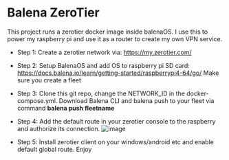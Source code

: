 # Balena ZeroTier
This project runs a zerotier docker image inside balenaOS. I use this to power my raspberry pi and use it as a router to create my own VPN service.

* Step 1:
Create a zerotier network via: https://my.zerotier.com/

* Step 2:
Setup BalenaOS and add OS to raspberry pi SD card: https://docs.balena.io/learn/getting-started/raspberrypi4-64/go/
Make sure you create a fleet

* Step 3:
Clone this git repo, change the NETWORK_ID in the docker-compose.yml. Download Balena CLI and balena push to your fleet via command **balena push fleetname**

* Step 4:
Add the default route in your zerotier console to the raspberry and authorize its connection.
![image](https://github.com/jslearn81/balenaZeroTier/assets/73010871/de3b0f06-2d60-4741-996d-371245932846)

* Step 5:
Install zerotier client on your windows/android etc and enable default global route. Enjoy


